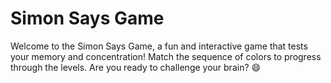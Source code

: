 # Simon Says Game
Welcome to the Simon Says Game, a fun and interactive game that tests your memory and 
concentration! Match the sequence of colors to progress through the levels. Are you ready to 
challenge your brain? 😄

